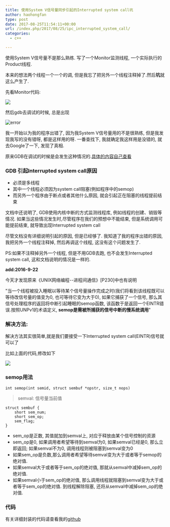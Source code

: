 ```yaml
---
title: 使用System V信号量同步引起的Interrupted system call坑
author: haohongfan
type: post
date: 2017-08-25T11:54:11+00:00
url: /index.php/2017/08/25/ipc_interrupted_system_call/
categories:
  - c++

---
```

使用System V信号量不是那么熟练. 写了一个Monitor监测线程, 一个实际执行的Product线程.
  
本来的想法两个线程一个一个的调, 但是我忘了把另外一个线程注释掉了.然后**坑**就这么产生了.

先看Monitor代码:

![](http://images.haohongfan.com/1595110-3a9524f1f428ae78.png?imageView2/2/w/800/h/500)

然后gdb去调试的时候, 总是出现

![error](http://images.haohongfan.com/1595110-f1ac6dee7f647d67.png?imageView2/2/w/800/h/500)

我一开始以为我的程序出错了, 因为我System V信号量用的不是很熟练, 但是我发现我写的没有错呀, 都是这样用的呀. 一番查找下, 我就确定我这样用是没错的, 就去Google了一下, 发现了真相.

原来GDB在调试的时候是会发生这种情况的.[具体的内容自己查看](https://sourceware.org/gdb/onlinedocs/gdb/Interrupted-System-Calls.html)

### GDB 引起Interrupted system call原因

* 必须是多线程
* 其中一个线程必须因为system call阻塞(例如程序中的semop)
* 而另外一个程序由于断点或者其他什么原因, 就会引起正在阻塞的线程提前结束

文档中还说明了, GDB使用内核中断的方式监测线程库, 例如线程的创建、销毁等情况. 如果当这些情况发生时,尽管程序在我们的预想中不能结束, 但是系统调用可能提前结束, 就导致出现Interrupted system call

尽管文档没有详细说明引起的原因, 但是已经够了. 我知道了我的程序出错的原因, 我把另外一个线程注释掉, 然后再调这个线程, 这没有这个问题发生了.

PS:如果不注释掉另外一个线程, 但是不用GDB去跑, 也不会发生Interrupted system call, 这和文档说明的情况是一样的.

**add:2016-9-22**
  
今天才发现原来《UNIX网络编程--进程间通信》[P230]中也有说明
  
"当一个线程被投入睡眠以等待某个信号量操作完成之时(我们将看到该线程既可以等待改信号量的值变为0, 也可等待它变为大于0), 如果它捕获了一个信号, 那么其信号处理程序的返回将中断引起睡眠的semop函数, 该函数于是返回一个EINTR错误.按照UNPv1的术语定义, **semop是需被所捕获的信号中断的慢系统调用**"

### 解决方法:

解决方法其实很简单,就是我们要接受一下Interrupted system call(EINTR)信号就可以了
  
比如上面的代码,修改如下

![](http://images.haohongfan.com/1595110-0992de709b14ca83.png?imageView2/2/w/800/h/500)

### semop用法

`int semop(int semid, struct sembuf *opstr, size_t nops)`
    
> semval: 信号量当前值 

```
struct sembuf {
    short sem_num;
    short sem_op;
    sem_flag;
}
```
  
* sem_op是正数, 其值就加到semval上, 对应于释放由某个信号控制的资源
* sem_op是0, 如果调用者希望等待到semval为0, 如果semval已经是0, 那么立即返回; 如果semval不为0, 调用线程则被阻塞到semval变为0
* 如果sem_op是负数,那么调用者希望等待semval变为大于或者等于semop的绝对值.
* 如果semval大于或者等于sem_op的绝对值, 那就从semval中减掉sem_op的绝对值.
* 如果semval小于sem_op的绝对值, 那么调用线程就阻塞到semval变为大于或者等于sem_op的绝对值. 到线程解除阻塞, 还将从semval中减掉sem_op的绝对值.

### 代码

有关详细封装的代码请查看我的[github](https://github.com/georgehao/wheel/tree/master/shared_buffer)